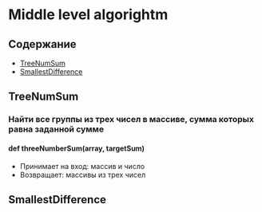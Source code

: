 # Middle level algorightm
## Содержание
- [TreeNumSum](#TreeNumSum.py)
- [SmallestDifference](#SmallestDifference.py)

## TreeNumSum 
### Найти все группы из трех чисел в массиве, сумма которых равна заданной сумме 
#### def threeNumberSum(array, targetSum)
- Принимает на вход: массив и число
- Возвращает: массивы из трех чисел

## SmallestDifference
